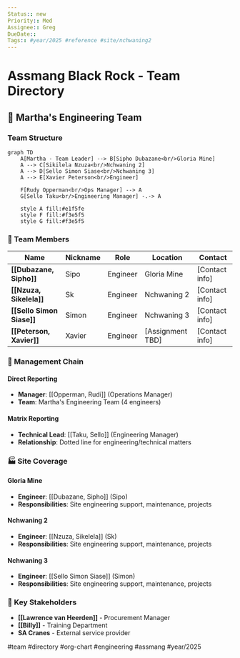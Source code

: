 ```yaml
---
Status:: new
Priority:: Med
Assignee:: Greg
DueDate:: 
Tags:: #year/2025 #reference #site/nchwaning2
---
```


# Assmang Black Rock - Team Directory

## 👥 Martha's Engineering Team

### Team Structure
```mermaid
graph TD
    A[Martha - Team Leader] --> B[Sipho Dubazane<br/>Gloria Mine]
    A --> C[Sikilela Nzuza<br/>Nchwaning 2]
    A --> D[Sello Simon Siase<br/>Nchwaning 3]
    A --> E[Xavier Peterson<br/>Engineer]
    
    F[Rudy Opperman<br/>Ops Manager] --> A
    G[Sello Taku<br/>Engineering Manager] -.-> A
    
    style A fill:#e1f5fe
    style F fill:#f3e5f5
    style G fill:#f3e5f5
```

### 🎯 Team Members

| Name | Nickname | Role | Location | Contact |
|------|----------|------|----------|---------|
| **[[Dubazane, Sipho]]** | Sipo | Engineer | Gloria Mine | [Contact info] |
| **[[Nzuza, Sikelela]]** | Sk | Engineer | Nchwaning 2 | [Contact info] |
| **[[Sello Simon Siase]]** | Simon | Engineer | Nchwaning 3 | [Contact info] |
| **[[Peterson, Xavier]]** | Xavier | Engineer | [Assignment TBD] | [Contact info] |

### 🏢 Management Chain

#### Direct Reporting
- **Manager**: [[Opperman, Rudi]] (Operations Manager)
- **Team**: Martha's Engineering Team (4 engineers)

#### Matrix Reporting  
- **Technical Lead**: [[Taku, Sello]] (Engineering Manager)
- **Relationship**: Dotted line for engineering/technical matters

### 🏭 Site Coverage

#### Gloria Mine
- **Engineer**: [[Dubazane, Sipho]] (Sipo)
- **Responsibilities**: Site engineering support, maintenance, projects

#### Nchwaning 2  
- **Engineer**: [[Nzuza, Sikelela]] (Sk)
- **Responsibilities**: Site engineering support, maintenance, projects

#### Nchwaning 3
- **Engineer**: [[Sello Simon Siase]] (Simon) 
- **Responsibilities**: Site engineering support, maintenance, projects

### 🤝 Key Stakeholders
- **[[Lawrence van Heerden]]** - Procurement Manager
- **[[Billy]]** - Training Department
- **SA Cranes** - External service provider

#team #directory #org-chart #engineering #assmang #year/2025